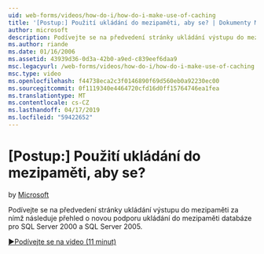 ```yaml
---
uid: web-forms/videos/how-do-i/how-do-i-make-use-of-caching
title: '[Postup:] Použití ukládání do mezipaměti, aby se? | Dokumenty Microsoft'
author: microsoft
description: Podívejte se na předvedení stránky ukládání výstupu do mezipaměti za nímž následuje přehled o novou podporu ukládání do mezipaměti databáze pro SQL Server 2000 a SQL Server 2005.
ms.author: riande
ms.date: 01/16/2006
ms.assetid: 43939d36-0d3a-42b0-a9ed-c839eef6daa9
msc.legacyurl: /web-forms/videos/how-do-i/how-do-i-make-use-of-caching
msc.type: video
ms.openlocfilehash: f44738eca2c3f0146890f69d560eb0a92230ec00
ms.sourcegitcommit: 0f1119340e4464720cfd16d0ff15764746ea1fea
ms.translationtype: MT
ms.contentlocale: cs-CZ
ms.lasthandoff: 04/17/2019
ms.locfileid: "59422652"
---
```

# <a name="how-do-i-make-use-of-caching"></a>[Postup:] Použití ukládání do mezipaměti, aby se?

by [Microsoft](https://github.com/microsoft)

Podívejte se na předvedení stránky ukládání výstupu do mezipaměti za nímž následuje přehled o novou podporu ukládání do mezipaměti databáze pro SQL Server 2000 a SQL Server 2005.

[&#9654;Podívejte se na video (11 minut)](https://channel9.msdn.com/Blogs/ASP-NET-Site-Videos/how-do-i-make-use-of-caching)
